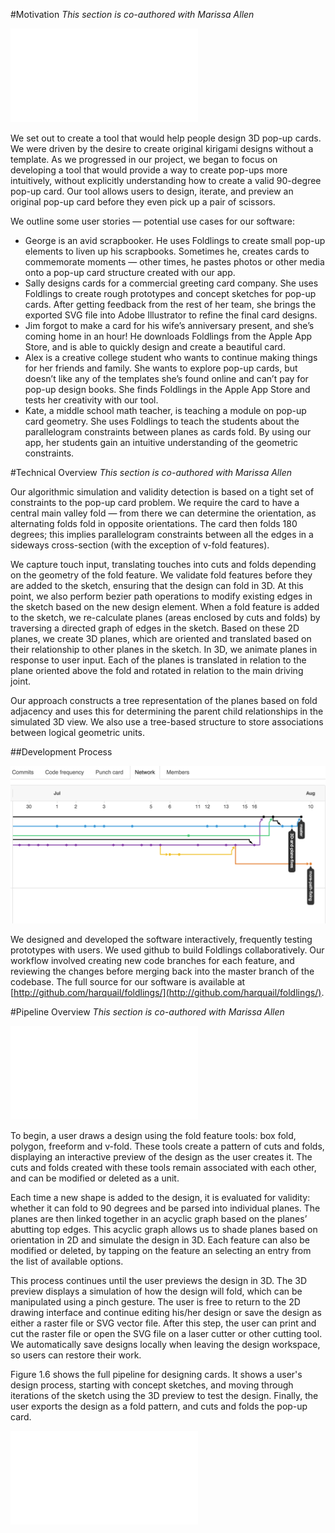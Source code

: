 #Motivation
_This section is co-authored with Marissa Allen_

![A sample of cards created using Foldlings.  For larger images and fold patterns, see \nameref{appendix-d-sample-cards} on page \pageref{appendix-d-sample-cards}.](figures/shared/02_Overview/allcards.pdf)

We set out to create a tool that would help people design 3D pop-up cards. We were driven by the desire to create original kirigami designs without a template. As we progressed in our project, we began to focus on developing a tool that would provide a way to create pop-ups more intuitively, without explicitly understanding how to create a valid 90-degree pop-up card. Our tool allows users to design, iterate, and preview an original pop-up card before they even pick up a pair of scissors. 

We outline some user stories — potential use cases for our software:

* George is an avid scrapbooker.  He uses Foldlings to create small pop-up elements to liven up his scrapbooks.  Sometimes he, creates cards to commemorate moments — other times, he pastes photos or other media onto a pop-up card structure created with our app.
* Sally designs cards for a commercial greeting card company.  She uses Foldlings to create rough prototypes and concept sketches for pop-up cards.  After getting feedback from the rest of her team, she brings the exported SVG file into Adobe Illustrator to refine the final card designs.
* Jim forgot to make a card for his wife’s anniversary present, and she’s coming home in an hour!  He downloads Foldlings from the Apple App Store, and is able to quickly design and create a beautiful card.
* Alex is a creative college student who wants to continue making things for her friends and family. She wants to explore pop-up cards, but doesn’t like any of the templates she’s found online and can’t pay for pop-up design books. She finds Foldlings in the Apple App Store and tests her creativity with our tool.
* Kate, a middle school math teacher, is teaching a module on pop-up card geometry.  She uses Foldlings to teach the students about the parallelogram constraints between planes as cards fold.  By using our app, her students gain an intuitive understanding of the geometric constraints.

#Technical Overview 
_This section is co-authored with Marissa Allen_

Our algorithmic simulation and validity detection is based on a tight set of constraints to the pop-up card problem.  We require the card to have a central main valley fold — from there we can determine the orientation, as alternating folds fold in opposite orientations.  The card then folds 180 degrees; this implies parallelogram constraints between all the edges in a sideways cross-section (with the exception of v-fold features).  

We capture touch input, translating touches into cuts and folds depending on the geometry of the fold feature.  We validate fold features before they are added to the sketch, ensuring that the design can fold in 3D.  At this point, we also perform bezier path operations to modify existing edges in the sketch based on the new design element.  When a fold feature is added to the sketch, we re-calculate planes (areas enclosed by cuts and folds) by traversing a directed graph of edges in the sketch.  Based on these 2D planes, we create 3D planes, which are oriented and translated based on their relationship to other planes in the sketch.  In 3D, we animate planes in response to user input.  Each of the planes is translated in relation to the plane oriented above the fold and rotated in relation to the main driving joint.

Our approach constructs a tree representation of the planes based on fold adjacency and uses this for determining the parent child relationships in the simulated 3D view.  We also use a tree-based structure to store associations between logical geometric units.

##Development Process

![Branches in our github.com repository.](figures/shared/02_Overview/gitflow.png)

We designed and developed the software interactively, frequently testing prototypes with users.  We used github to build Foldlings collaboratively.  Our workflow involved creating new code branches for each feature, and reviewing the changes before merging back into the master branch of the codebase.  The full source for our software is available at [http://github.com/harquail/foldlings/](http://github.com/harquail/foldlings/).  

#Pipeline Overview
_This section is co-authored with Marissa Allen_

![Overview of data flow between 2D and 3D systems.](figures/shared/02_Overview/pipeline.pdf)

To begin, a user draws a design using the fold feature tools: box fold, polygon, freeform and v-fold.  These tools create a pattern of cuts and folds, displaying an interactive preview of the design as the user creates it.  The cuts and folds created with these tools remain associated with each other, and can be modified or deleted as a unit.

Each time a new shape is added to the design, it is evaluated for validity: whether it can fold to 90 degrees and be parsed into individual planes. The planes are then linked together in an acyclic graph based on the planes’ abutting top edges.  This acyclic graph allows us to shade planes based on orientation in 2D and simulate the design in 3D.  Each feature can also be modified or deleted, by tapping on the feature an selecting an entry from the list of available options.

This process continues until the user previews the design in 3D. The 3D preview displays a simulation of how the design will fold, which can be manipulated using a pinch gesture. The user is free to return to the 2D drawing interface and continue editing his/her design or save the design as either a raster file or SVG vector file. After this step, the user can print and cut the raster file or open the SVG file on a laser cutter or other cutting tool.  We automatically save designs locally when leaving the design workspace, so users can restore their work.

Figure 1.6 shows the full pipeline for designing cards.  It shows a user's design process, starting with concept sketches, and moving through iterations of the sketch using the 3D preview to test the design. Finally, the user exports the design as a fold pattern, and cuts and folds the pop-up card.

![A full outline of the design process for Foldlings, from initial concept sketches to full realization of a paper pop-up card.](figures/shared/02_Overview/sinewave.pdf)




